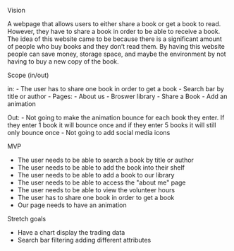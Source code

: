 Vision

A webpage that allows users to either share a book or get a book to read. However, they have to share a book in order to be able to receive a book. The idea of this website came to be because there is a significant amount of people who buy books and they don’t read them. By having this website people can save money, storage space, and maybe the environment by not having to buy a new copy of the book.

Scope (in/out)

in: 
    - The user has to share one book in order to get a book
    - Search bar by title or author
    - Pages:
        - About us
        - Broswer library
        - Share a Book
    - Add an animation 
    
Out:
    - Not going to make the animation bounce for each book they enter. If they enter 1 book it will bounce once and if they enter 5 books it will still only bounce once
    - Not going to add social media icons
    
MVP
- The user needs to be able to search a book by title or author
- The user needs to be able to add the book into their shelf
- The user needs to be able to add a book to our library
- The user needs to be able to access the "about me" page
- The user needs to be able to view the volunteer hours
- The user has to share one book in order to get a book
- Our page needs to have an animation 

Stretch goals
- Have a chart display the trading data
- Search bar filtering adding different attributes 

